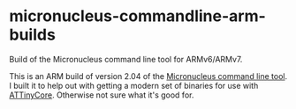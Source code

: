 # micronucleus-commandline-arm-builds

Build of the Micronucleus command line tool for ARMv6/ARMv7.

This is an ARM build of version 2.04 of the [Micronucleus command line tool](https://github.com/micronucleus/micronucleus/tree/master/commandline). I built it to help out with getting a modern set of binaries for use with [ATTinyCore](https://github.com/SpenceKonde/ATTinyCore/issues/465). Otherwise not sure what it's good for.


